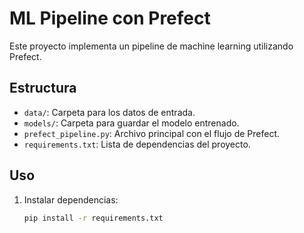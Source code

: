 # ML Pipeline con Prefect

Este proyecto implementa un pipeline de machine learning utilizando Prefect.

## Estructura
- `data/`: Carpeta para los datos de entrada.
- `models/`: Carpeta para guardar el modelo entrenado.
- `prefect_pipeline.py`: Archivo principal con el flujo de Prefect.
- `requirements.txt`: Lista de dependencias del proyecto.

## Uso
1. Instalar dependencias:
   ```bash
   pip install -r requirements.txt


